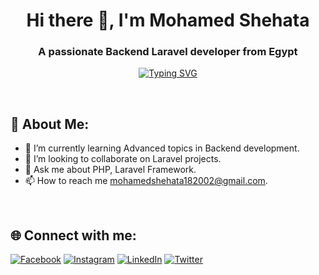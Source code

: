 <h1 align="center">Hi there 👋, I'm Mohamed Shehata</h1>
<h3 align="center">A passionate Backend Laravel developer from Egypt</h3>


<p style='text-align=center;' align="center">
    <a href="https://git.io/typing-svg"><img src="https://readme-typing-svg.demolab.com?font=Fira+Code&weight=600&pause=1000&width=435&lines=Backend+Laravel+Developer+%F0%9F%91%A8%E2%80%8D%F0%9F%92%BB+" alt="Typing SVG" /></a>
</p>

<br>

## 💫 About Me:
- 🌱 I’m currently learning Advanced topics in Backend development.
- 👯 I’m looking to collaborate on Laravel projects.
- 💬 Ask me about PHP, Laravel Framework.
- 📫 How to reach me mohamedshehata182002@gmail.com.

<br>

## 🌐 Connect with me:
[![Facebook](https://img.shields.io/badge/Facebook-%231877F2.svg?logo=Facebook&logoColor=white)](https://www.facebook.com/shehata188)
[![Instagram](https://img.shields.io/badge/Instagram-%23E4405F.svg?logo=Instagram&logoColor=white)](https://instagram.com/mohamed_shehata188)
[![LinkedIn](https://img.shields.io/badge/LinkedIn-%230077B5.svg?logo=linkedin&logoColor=white)](https://www.linkedin.com/in/mohamedshehata18/)
[![Twitter](https://img.shields.io/badge/Twitter-%231DA1F2.svg?logo=Twitter&logoColor=white)](https://x.com/shehata_18)



